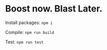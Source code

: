 # Boost now. Blast Later.

Install packages:
`npm i`

Compile:
`npm run build`

Test:
`npm run test`
